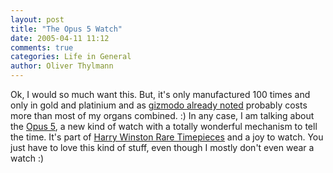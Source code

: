 ```yaml
---
layout: post
title: "The Opus 5 Watch"
date: 2005-04-11 11:12
comments: true
categories: Life in General
author: Oliver Thylmann
---
```



Ok, I would so much want this. But, it's only manufactured 100 times and only in gold and platinium and as [gizmodo already noted](http://www.gizmodo.com/gadgets/gadgets/clocks-and-watches/opus-5-039279.php) probably costs more than most of my organs combined. :) In any case, I am talking about the [Opus 5](http://www.opus5.ch/), a new kind of watch with a totally wonderful mechanism to tell the time. It's part of [Harry Winston Rare Timepieces](http://www.hwrt.ch/) and a joy to watch. You just have to love this kind of stuff, even though I mostly don't even wear a watch :)

